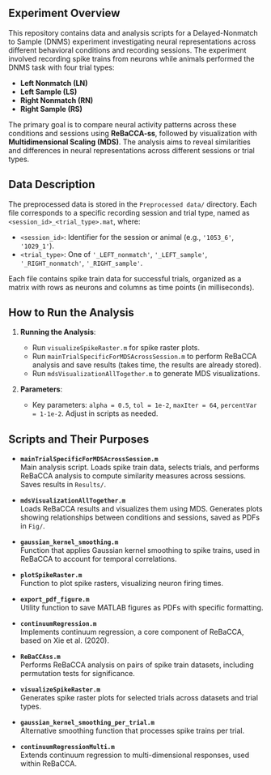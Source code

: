 ## Experiment Overview

This repository contains data and analysis scripts for a Delayed-Nonmatch to Sample (DNMS) experiment investigating neural representations across different behavioral conditions and recording sessions. The experiment involved recording spike trains from neurons while animals performed the DNMS task with four trial types:

- **Left Nonmatch (LN)**
- **Left Sample (LS)**
- **Right Nonmatch (RN)**
- **Right Sample (RS)**

The primary goal is to compare neural activity patterns across these conditions and sessions using **ReBaCCA-ss**, followed by visualization with **Multidimensional Scaling (MDS)**. The analysis aims to reveal similarities and differences in neural representations across different sessions or trial types.

## Data Description

The preprocessed data is stored in the `Preprocessed data/` directory. Each file corresponds to a specific recording session and trial type, named as `<session_id>_<trial_type>.mat`, where:

- `<session_id>`: Identifier for the session or animal (e.g., `'1053_6'`, `'1029_1'`).
- `<trial_type>`: One of `'_LEFT_nonmatch'`, `'_LEFT_sample'`, `'_RIGHT_nonmatch'`, `'_RIGHT_sample'`.

Each file contains spike train data for successful trials, organized as a matrix with rows as neurons and columns as time points (in milliseconds).

## How to Run the Analysis

1. **Running the Analysis**:
   - Run `visualizeSpikeRaster.m` for spike raster plots.
   - Run `mainTrialSpecificForMDSAcrossSession.m` to perform ReBaCCA analysis and save results (takes time, the results are already stored).
   - Run `mdsVisualizationAllTogether.m` to generate MDS visualizations.

2. **Parameters**:
   - Key parameters: `alpha = 0.5`, `tol = 1e-2`, `maxIter = 64`, `percentVar = 1-1e-2`. Adjust in scripts as needed.

## Scripts and Their Purposes

- **`mainTrialSpecificForMDSAcrossSession.m`**  
  Main analysis script. Loads spike train data, selects trials, and performs ReBaCCA analysis to compute similarity measures across sessions. Saves results in `Results/`.

- **`mdsVisualizationAllTogether.m`**  
  Loads ReBaCCA results and visualizes them using MDS. Generates plots showing relationships between conditions and sessions, saved as PDFs in `Fig/`.

- **`gaussian_kernel_smoothing.m`**  
  Function that applies Gaussian kernel smoothing to spike trains, used in ReBaCCA to account for temporal correlations.

- **`plotSpikeRaster.m`**  
  Function to plot spike rasters, visualizing neuron firing times.

- **`export_pdf_figure.m`**  
  Utility function to save MATLAB figures as PDFs with specific formatting.

- **`continuumRegression.m`**  
  Implements continuum regression, a core component of ReBaCCA, based on Xie et al. (2020).

- **`ReBaCCAss.m`**  
  Performs ReBaCCA analysis on pairs of spike train datasets, including permutation tests for significance.

- **`visualizeSpikeRaster.m`**  
  Generates spike raster plots for selected trials across datasets and trial types.

- **`gaussian_kernel_smoothing_per_trial.m`**  
  Alternative smoothing function that processes spike trains per trial.

- **`continuumRegressionMulti.m`**  
  Extends continuum regression to multi-dimensional responses, used within ReBaCCA.

